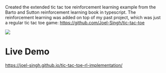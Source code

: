 Created the extended tic tac toe reinforcement learning example from the Barto and Sutton reinforcement learning book in typescript. The reinforcement learning was added on top of my past project, which was just a regular tic tac toe game: https://github.com/Joel-Singh/tic-tac-toe

![](./project-screenshot.png)

# Live Demo
https://joel-singh.github.io/tic-tac-toe-rl-implementation/
